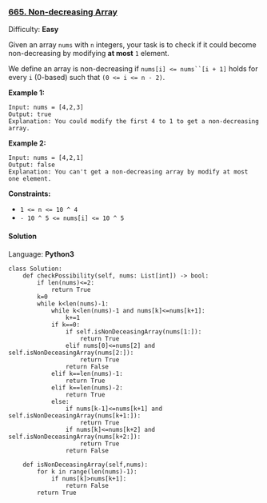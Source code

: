 ### [665\. Non-decreasing Array](https://leetcode.com/problems/non-decreasing-array/)

Difficulty: **Easy**


Given an array `nums` with `n` integers, your task is to check if it could become non-decreasing by modifying **at most** `1` element.

We define an array is non-decreasing if `nums[i] <= nums``[i + 1]` holds for every `i` (0-based) such that `(0 <= i <= n - 2)`.

**Example 1:**

```
Input: nums = [4,2,3]
Output: true
Explanation: You could modify the first 4 to 1 to get a non-decreasing array.
```

**Example 2:**

```
Input: nums = [4,2,1]
Output: false
Explanation: You can't get a non-decreasing array by modify at most one element.
```

**Constraints:**

*   `1 <= n <= 10 ^ 4`
*   `- 10 ^ 5 <= nums[i] <= 10 ^ 5`


#### Solution

Language: **Python3**

```python3
class Solution:
    def checkPossibility(self, nums: List[int]) -> bool:
        if len(nums)<=2:
            return True
        k=0
        while k<len(nums)-1:
            while k<len(nums)-1 and nums[k]<=nums[k+1]:
                k+=1
            if k==0:
                if self.isNonDeceasingArray(nums[1:]):
                    return True
                elif nums[0]<=nums[2] and self.isNonDeceasingArray(nums[2:]):
                    return True
                return False
            elif k==len(nums)-1:
                return True
            elif k==len(nums)-2:
                return True
            else:
                if nums[k-1]<=nums[k+1] and self.isNonDeceasingArray(nums[k+1:]):
                    return True
                if nums[k]<=nums[k+2] and self.isNonDeceasingArray(nums[k+2:]):
                    return True
                return False
            
    def isNonDeceasingArray(self,nums):
        for k in range(len(nums)-1):
            if nums[k]>nums[k+1]:
                return False
        return True
```